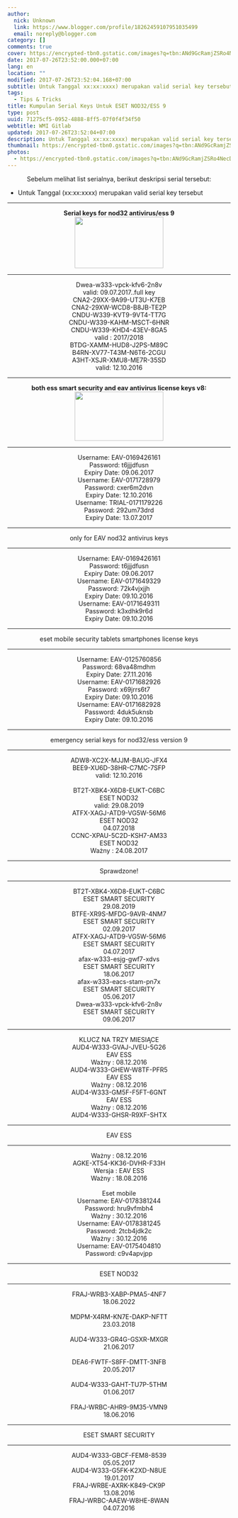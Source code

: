 ```yaml
---
author:
  nick: Unknown
  link: https://www.blogger.com/profile/18262459107951035499
  email: noreply@blogger.com
category: []
comments: true
cover: https://encrypted-tbn0.gstatic.com/images?q=tbn:ANd9GcRamjZSRo4NecDhkcMeytN2DOKXp_ZIaEw4c_3Cm8nFUsPJqU-Tgw
date: 2017-07-26T23:52:00.000+07:00
lang: en
location: ""
modified: 2017-07-26T23:52:04.168+07:00
subtitle: Untuk Tanggal xx:xx:xxxx) merupakan valid serial key tersebut
tags:
  - Tips & Tricks
title: Kumpulan Serial Keys Untuk ESET NOD32/ESS 9
type: post
uuid: 71275cf5-0952-4888-8ff5-07f0f4f34f50
webtitle: WMI Gitlab
updated: 2017-07-26T23:52:04+07:00
description: Untuk Tanggal xx:xx:xxxx) merupakan valid serial key tersebut
thumbnail: https://encrypted-tbn0.gstatic.com/images?q=tbn:ANd9GcRamjZSRo4NecDhkcMeytN2DOKXp_ZIaEw4c_3Cm8nFUsPJqU-Tgw
photos:
  - https://encrypted-tbn0.gstatic.com/images?q=tbn:ANd9GcRamjZSRo4NecDhkcMeytN2DOKXp_ZIaEw4c_3Cm8nFUsPJqU-Tgw
---
```


<center>Sebelum melihat list serialnya, berikut deskripsi serial tersebut:</center><style amp-custom="">.induk{/* These are technically the same, but use both */   overflow-wrap: break-word;   word-wrap: break-word;    -ms-word-break: break-all;   /* This is the dangerous one in WebKit, as it breaks things wherever */   word-break: break-all;   /* Instead use this non-standard one: */   word-break: break-word;    /* Adds a hyphen where the word breaks, if supported (No Blink) */   -ms-hyphens: auto;   -moz-hyphens: auto;   -webkit-hyphens: auto;   hyphens: auto;  } </style> <div class="induk"><ul><li>Untuk Tanggal (xx:xx:xxxx) merupakan valid serial key tersebut</li></ul></div><center><hr><b>Serial keys for nod32 antivirus/ess 9<div class="separator" style="clear: both; text-align: center;"><a href="https://encrypted-tbn0.gstatic.com/images?q=tbn:ANd9GcRamjZSRo4NecDhkcMeytN2DOKXp_ZIaEw4c_3Cm8nFUsPJqU-Tgw" imageanchor="1" style="margin-left: 1em; margin-right: 1em;" rel="noopener noreferer nofollow"><img border="0" data-original-height="244" data-original-width="416" height="116" src="https://encrypted-tbn0.gstatic.com/images?q=tbn:ANd9GcRamjZSRo4NecDhkcMeytN2DOKXp_ZIaEw4c_3Cm8nFUsPJqU-Tgw" width="200"></a></div></b><hr>Dwea-w333-vpck-kfv6-2n8v<br>valid: 09.07.2017..full key<br>CNA2-29XX-9A99-UT3U-K7EB<br>CNA2-29XW-WCD8-B8JB-TE2P<br>CNDU-W339-KVT9-9VT4-TT7G<br>CNDU-W339-KAHM-MSCT-6HNR<br>CNDU-W339-KHD4-43EV-8GA5<br>valid : 2017/2018<br>BTDG-XAMM-HUD8-J2PS-M89C<br>B4RN-XV77-T43M-N6T6-2CGU<br>A3HT-XSJR-XMU8-ME7R-35SD<br>valid: 12.10.2016 <hr><b>both ess smart security and eav antivirus license keys v8:<div class="separator" style="clear: both; text-align: center;"><a href="https://3.bp.blogspot.com/-WCVxPY4PqBw/WM6wAJBSvJI/AAAAAAAAAS4/x6vxmalvhWQzD7DPncEDUEwwLwPm2ERCQCLcB/s415/eset-smart-security-9-license-keys.jpg" imageanchor="1" style="margin-left: 1em; margin-right: 1em;" rel="noopener noreferer nofollow"><img border="0" data-original-height="233" data-original-width="415" height="111" src="https://3.bp.blogspot.com/-WCVxPY4PqBw/WM6wAJBSvJI/AAAAAAAAAS4/x6vxmalvhWQzD7DPncEDUEwwLwPm2ERCQCLcB/s200/eset-smart-security-9-license-keys.jpg" width="200"></a></div></b><hr>Username: EAV-0169426161<br>Password: t6jjjdfusn<br>Expiry Date: 09.06.2017<br>Username: EAV-0171728979<br>Password: cxer6m2dvn<br>Expiry Date: 12.10.2016<br>Username: TRIAL-0171179226<br>Password: 292um73drd<br>Expiry Date: 13.07.2017<br><hr>only for EAV nod32 antivirus keys<br><hr>Username: EAV-0169426161<br>Password: t6jjjdfusn<br>Expiry Date: 09.06.2017<br>Username: EAV-0171649329<br>Password: 72k4vjxjjh<br>Expiry Date: 09.10.2016<br>Username: EAV-0171649311<br>Password: k3xdhk9r6d<br>Expiry Date: 09.10.2016<hr>eset mobile security tablets smartphones license keys<hr>Username: EAV-0125760856<br>Password: 68va48mdhm<br>Expiry Date: 27.11.2016<br>Username: EAV-0171682926<br>Password: x69jrrs6t7<br>Expiry Date: 09.10.2016<br>Username: EAV-0171682928<br>Password: 4duk5uknsb<br>Expiry Date: 09.10.2016<hr>emergency serial keys for nod32/ess version 9<hr>ADW8-XC2X-MJJM-BAUG-JFX4<br>BEE9-XU6D-38HR-C7MC-7SFP<br>valid: 12.10.2016</center><center><br>BT2T-XBK4-X6D8-EUKT-C6BC<br>ESET NOD32<br>valid: 29.08.2019<br>ATFX-XAGJ-ATD9-VG5W-56M6<br>ESET NOD32<br>04.07.2018<br>CCNC-XPAU-5C2D-KSH7-AM33<br>ESET NOD32<br>Ważny : 24.08.2017<hr>Sprawdzone!</center><center><hr>BT2T-XBK4-X6D8-EUKT-C6BC<br>ESET SMART SECURITY<br>29.08.2019<br>BTFE-XR9S-MFDG-9AVR-4NM7<br>ESET SMART SECURITY<br>02.09.2017<br>ATFX-XAGJ-ATD9-VG5W-56M6<br>ESET SMART SECURITY<br>04.07.2017</center><center>afax-w333-esjg-gwf7-xdvs<br>ESET SMART SECURITY<br>18.06.2017</center><center>afax-w333-eacs-stam-pn7x<br>ESET SMART SECURITY<br>05.06.2017</center><center>Dwea-w333-vpck-kfv6-2n8v<br>ESET SMART SECURITY<br>09.06.2017<br><hr>KLUCZ NA TRZY MIESIĄCE<br>AUD4-W333-GVAJ-JVEU-5G26<br>EAV ESS<br>Ważny : 08.12.2016<br>AUD4-W333-GHEW-W8TF-PFR5<br>EAV ESS<br>Ważny : 08.12.2016<br>AUD4-W333-GM5F-F5FT-6GNT<br>EAV ESS<br>Ważny : 08.12.2016<br>AUD4-W333-GHSR-R9XF-SHTX<hr>EAV ESS<hr>Ważny : 08.12.2016<br>AGKE-XT54-KK36-DVHR-F33H<br>Wersja : EAV ESS<br>Ważny : 18.08.2016<br><br>Eset mobile<br>Username: EAV-0178381244<br>Password: hru9vfmbh4<br>Ważny : 30.12.2016<br>Username: EAV-0178381245<br>Password: 2tcb4jdk2c<br>Ważny : 30.12.2016<br>Username: EAV-0175404810<br>Password: c9v4apvjpp<br><hr>ESET NOD32<hr>FRAJ-WRB3-XABP-PMA5-4NF7<br>18.06.2022<br><br>MDPM-X4RM-KN7E-DAKP-NFTT<br>23.03.2018<br><br>AUD4-W333-GR4G-GSXR-MXGR<br>21.06.2017<br><br>DEA6-FWTF-S8FF-DMTT-3NFB<br>20.05.2017<br><br>AUD4-W333-GAHT-TU7P-5THM<br>01.06.2017<br><br>FRAJ-WRBC-AHR9-9M35-VMN9<br>18.06.2016<br><hr>ESET SMART SECURITY<hr>AUD4-W333-GBCF-FEM8-8539<br>05.05.2017<br>AUD4-W333-G5FK-K2XD-N8UE<br>19.01.2017<br>FRAJ-WRBE-AXRK-K849-CK9P<br>13.08.2016<br>FRAJ-WRBC-AAEW-W8HE-8WAN<br>04.07.2016</center>